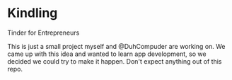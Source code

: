 # Kindling
Tinder for Entrepreneurs

This is just a small project myself and @DuhCompuder are working on. We came up with this idea and wanted to learn app development,
so we decided we could try to make it happen. Don't expect anything out of this repo.
